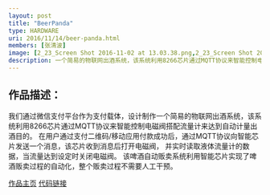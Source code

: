 ```yaml
---
layout: post
title: "BeerPanda"
type: HARDWARE
uri: 2016/11/14/beer-panda.html
members: [张清波]
image: [2_23_Screen Shot 2016-11-02 at 13.03.38.png,2_23_Screen Shot 2016-11-02 at 13.03.32.png,2_23_Screen Shot 2016-11-02 at 13.03.26.png]
description: 一个简易的物联网出酒系统，该系统利用8266芯片通过MQTT协议来智能控制电磁阀搭配流量计来达到自动计量出酒目的
---
```

<h2>作品描述：</h2>

我们通过微信支付平台作为支付载体，设计制作一个简易的物联网出酒系统，该系统利用8266芯片通过MQTT协议来智能控制电磁阀搭配流量计来达到自动计量出酒目的。
在用户通过支付二维码/移动应用付款成功后，通过MQTT协议向智能芯片发送一个消息，该芯片收到消息后打开电磁阀，
并实时读取液体流量计的数据，当流量达到设定时关闭电磁阀。
该啤酒自动贩卖系统利用智能芯片实现了啤酒贩卖过程的自动化，整个贩卖过程不需要人工干预。

[作品主页][MainPage] [代码链接][CodeBase]

[CodeBase]: https://git.thoughtworks.net/tech-contest/BeerPanda
[MainPage]: http://homebrewer.strikingly.com/
